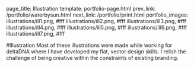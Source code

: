 page_title: Illustration
template: portfolio-page.html
prev_link: /portfolio/waterbysun.html
next_link: /portfolio/print.html
portfolio_images: illustrations/ill1.png, #fff
    illustrations/ill2.png, #fff
    illustrations/ill3.png, #fff
    illustrations/ill4.png, #fff
    illustrations/ill5.png, #fff
    illustrations/ill6.png, #fff
    illustrations/ill7.png, #fff

#Illustration
Most of these illustrations were made while working for deltaDNA where I have developed my flat, vector design skills. 
I relish the challenge of being creative within the constraints of existing branding.